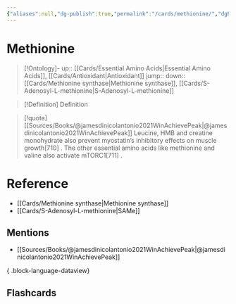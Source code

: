```yaml
---
{"aliases":null,"dg-publish":true,"permalink":"/cards/methionine/","dgPassFrontmatter":true}
---
```


# Methionine

> [!Ontology]-
> up:: [[Cards/Essential Amino Acids\|Essential Amino Acids]], [[Cards/Antioxidant\|Antioxidant]]
> jump::
> down:: [[Cards/Methionine synthase\|Methionine synthase]], [[Cards/S-Adenosyl-L-methionine\|S-Adenosyl-L-methionine]]

> [!Definition] Definition
> 

> [!quote] [[Sources/Books/@jamesdinicolantonio2021WinAchievePeak\|@jamesdinicolantonio2021WinAchievePeak]]
> Leucine, HMB and creatine monohydrate also prevent myostatin’s inhibitory effects on muscle growth[710] . The other essential amino acids like methionine and valine also activate mTORC1[711] .

# Reference
- [[Cards/Methionine synthase\|Methionine synthase]]
- [[Cards/S-Adenosyl-L-methionine\|SAMe]]

## Mentions
- [[Sources/Books/@jamesdinicolantonio2021WinAchievePeak\|@jamesdinicolantonio2021WinAchievePeak]]

{ .block-language-dataview}

## Flashcards
